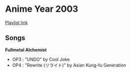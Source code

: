 # Anime Year 2003

[Playlist link](https://open.spotify.com/user/fz230568w0ccmom2dg3zvxq1h/playlist/4CJB7bfYw6EpeY8F5yJvPI?si=c8nXnOU8S1qy3je-qlAbVQ)

## Songs

**Fullmetal Alchemist**
* OP3 : "UNDO" by Cool Joke
* OP4 : "Rewrite (リライト)" by Asian Kung-fu Generation